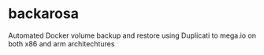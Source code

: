 # backarosa
Automated Docker volume backup and restore using Duplicati to mega.io on both x86 and arm architechtures 
